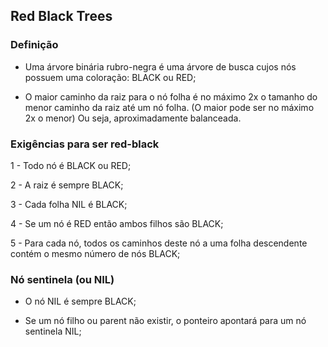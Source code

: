 ## Red Black Trees

### Definição

- Uma árvore binária rubro-negra é uma árvore de busca cujos nós possuem uma coloração: BLACK ou RED;

- O maior caminho da raiz para o nó folha é no máximo 2x o tamanho do menor caminho da raiz até um nó folha.
(O maior pode ser no máximo 2x o menor) Ou seja, aproximadamente balanceada.

### Exigências para ser red-black
1 - Todo nó é BLACK ou RED;

2 - A raiz é sempre BLACK;

3 - Cada folha NIL é BLACK;

4 - Se um nó é RED então ambos filhos são BLACK;

5 - Para cada nó, todos os caminhos deste nó a uma folha descendente contém o mesmo número de nós BLACK;


### Nó sentinela (ou NIL)
- O nó NIL é sempre BLACK;

- Se um nó filho ou parent não existir, o ponteiro apontará para um nó sentinela NIL;